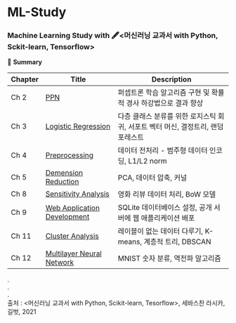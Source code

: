 # ML-Study
### Machine Learning Study with 🖋️<머신러닝 교과서 with Python, Sckit-learn, Tensorflow>

📁 **Summary**

Chapter|Title|Description
---|---|---
Ch 2|[PPN](https://github.com/GodJiLee/ML_with_Python-Tensorflow-Scikit-learn/blob/c9ac5c1fd85b2d4475a20f9717c62230bb55981f/02%EC%9E%A5_%ED%8D%BC%EC%85%89%ED%8A%B8%EB%A1%A0)|퍼셉트론 학습 알고리즘 구현 및 확률적 경사 하강법으로 결과 향상
Ch 3|[Logistic Regression](https://github.com/GodJiLee/ML_with_Python-Tensorflow-Scikit-learn/blob/c9ac5c1fd85b2d4475a20f9717c62230bb55981f/03%EC%9E%A5_%EB%A1%9C%EC%A7%80%EC%8A%A4%ED%8B%B1%20%ED%9A%8C%EA%B7%80)|다층 클래스 분류를 위한 로지스틱 회귀, 서포트 벡터 머신, 결정트리, 랜덤 포레스트
Ch 4|[Preprocessing](https://github.com/GodJiLee/ML_with_Python-Tensorflow-Scikit-learn/blob/c9ac5c1fd85b2d4475a20f9717c62230bb55981f/04%EC%9E%A5%20%EC%A0%84%EC%B2%98%EB%A6%AC.md) |데이터 전처리 - 범주형 데이터 인코딩, L1/L2 norm
Ch 5|[Demension Reduction](https://github.com/GodJiLee/ML_with_Python-Tensorflow-Scikit-learn/blob/c9ac5c1fd85b2d4475a20f9717c62230bb55981f/05%EC%9E%A5%20%EC%B0%A8%EC%9B%90%EC%B6%95%EC%86%8C.md) |PCA, 데이터 압축, 커널
Ch 8|[Sensitivity Analysis](https://github.com/GodJiLee/ML_with_Python-Tensorflow-Scikit-learn/blob/c9ac5c1fd85b2d4475a20f9717c62230bb55981f/08%EC%9E%A5_%EA%B0%90%EC%84%B1%EB%B6%84%EC%84%9D.py) |영화 리뷰 데이터 처리, BoW 모델
Ch 9|[Web Application Development](https://github.com/GodJiLee/ML_with_Python-Tensorflow-Scikit-learn/blob/c9ac5c1fd85b2d4475a20f9717c62230bb55981f/09%EC%9E%A5_%EC%9B%B9_%EC%95%A0%ED%94%8C%EB%A6%AC%EC%BC%80%EC%9D%B4%EC%85%98_%EA%B0%9C%EB%B0%9C.ipynb) |SQLite 데이터베이스 설정, 공개 서버에 웹 애플리케이션 배포
Ch 11|[Cluster Analysis](https://github.com/GodJiLee/ML_with_Python-Tensorflow-Scikit-learn/blob/c9ac5c1fd85b2d4475a20f9717c62230bb55981f/11%EC%9E%A5_%EA%B5%B0%EC%A7%91%EB%B6%84%EC%84%9D.ipynb) |레이블이 없는 데이터 다루기, K-means, 계층적 트리, DBSCAN
Ch 12|[Multilayer Neural Network](https://github.com/GodJiLee/ML_with_Python-Tensorflow-Scikit-learn/blob/c9ac5c1fd85b2d4475a20f9717c62230bb55981f/12%EC%9E%A5%20%EB%8B%A4%EC%B8%B5%20%EC%9D%B8%EA%B3%B5%20%EC%8B%A0%EA%B2%BD%EB%A7%9D%20%EA%B5%AC%ED%98%84.ipynb) |MNIST 숫자 분류, 역전파 알고리즘 


.    
.   
.    
출처 : <머신러닝 교과서 with Python, Scikit-learn, Tesorflow>, 세바스찬 라시카, 길벗, 2021
